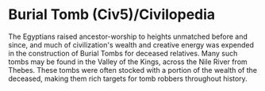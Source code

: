 # Burial Tomb (Civ5)/Civilopedia

The Egyptians raised ancestor-worship to heights unmatched before and since, and much of civilization's wealth and creative energy was expended in the construction of Burial Tombs for deceased relatives. Many such tombs may be found in the Valley of the Kings, across the Nile River from Thebes. These tombs were often stocked with a portion of the wealth of the deceased, making them rich targets for tomb robbers throughout history.
